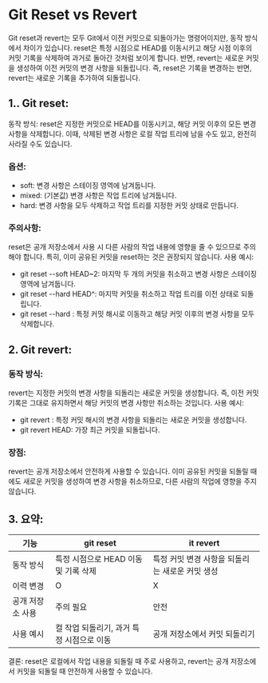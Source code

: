 # Git Reset vs Revert
Git reset과 revert는 모두 Git에서 이전 커밋으로 되돌아가는 명령어이지만, 동작 방식에서 차이가 있습니다. reset은 특정 시점으로 HEAD를 이동시키고 해당 시점 이후의 커밋 기록을 삭제하여 과거로 돌아간 것처럼 보이게 합니다. 
반면, revert는 새로운 커밋을 생성하여 이전 커밋의 변경 사항을 되돌립니다. 즉, reset은 기록을 변경하는 반면, revert는 새로운 기록을 추가하여 되돌립니다.

## 1.. Git reset:
동작 방식:
reset은 지정한 커밋으로 HEAD를 이동시키고, 해당 커밋 이후의 모든 변경 사항을 삭제합니다. 이때, 삭제된 변경 사항은 로컬 작업 트리에 남을 수도 있고, 완전히 사라질 수도 있습니다.
### 옵션:
- soft: 변경 사항은 스테이징 영역에 남겨둡니다.
- mixed: (기본값) 변경 사항은 작업 트리에 남겨둡니다.
- hard: 변경 사항을 모두 삭제하고 작업 트리를 지정한 커밋 상태로 만듭니다.
### 주의사항:
reset은 공개 저장소에서 사용 시 다른 사람의 작업 내용에 영향을 줄 수 있으므로 주의해야 합니다. 특히, 이미 공유된 커밋을 reset하는 것은 권장되지 않습니다.
사용 예시:
- git reset --soft HEAD~2: 마지막 두 개의 커밋을 취소하고 변경 사항은 스테이징 영역에 남겨둡니다.
- git reset --hard HEAD^: 마지막 커밋을 취소하고 작업 트리를 이전 상태로 되돌립니다.
- git reset --hard <commit-hash>: 특정 커밋 해시로 이동하고 해당 커밋 이후의 변경 사항을 모두 삭제합니다. 
## 2. Git revert:
### 동작 방식:
revert는 지정한 커밋의 변경 사항을 되돌리는 새로운 커밋을 생성합니다. 즉, 이전 커밋 기록은 그대로 유지하면서 해당 커밋의 변경 사항만 취소하는 것입니다.
사용 예시:
- git revert <commit-hash>: 특정 커밋 해시의 변경 사항을 되돌리는 새로운 커밋을 생성합니다.
- git revert HEAD: 가장 최근 커밋을 되돌립니다.
### 장점:
revert는 공개 저장소에서 안전하게 사용할 수 있습니다. 이미 공유된 커밋을 되돌릴 때에도 새로운 커밋을 생성하여 변경 사항을 취소하므로, 다른 사람의 작업에 영향을 주지 않습니다. 
## 3. 요약:
|기능|git reset|it revert|
|------|---|---|
|동작 방식|특정 시점으로 HEAD 이동 및 기록 삭제|특정 커밋 변경 사항을 되돌리는 새로운 커밋 생성|
|이력 변경|O|X|
|공개 저장소 사용|주의 필요|안전|
| 사용 예시|컬 작업 되돌리기, 과거 특정 시점으로 이동|공개 저장소에서 커밋 되돌리기|
결론: reset은 로컬에서 작업 내용을 되돌릴 때 주로 사용하고, revert는 공개 저장소에서 커밋을 되돌릴 때 안전하게 사용할 수 있습니다. 